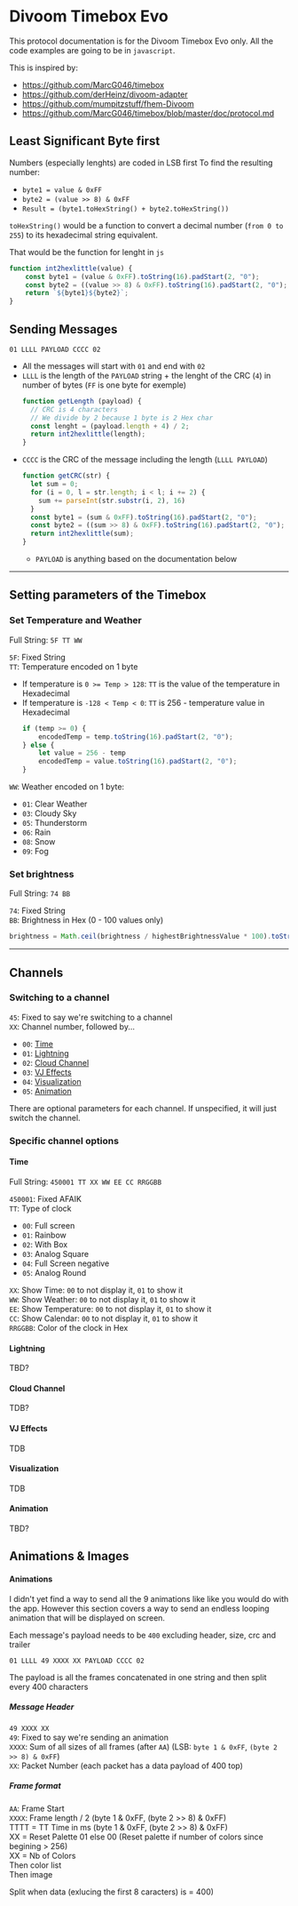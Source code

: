 
# Divoom Timebox Evo
This protocol documentation is for the Divoom Timebox Evo only.
All the code examples are going to be in `javascript`.

This is inspired by:
* https://github.com/MarcG046/timebox
* https://github.com/derHeinz/divoom-adapter
* https://github.com/mumpitzstuff/fhem-Divoom
* https://github.com/MarcG046/timebox/blob/master/doc/protocol.md

## Least Significant Byte first
Numbers (especially lenghts) are coded in LSB first
To find the resulting number:
* `byte1 = value & 0xFF`
* `byte2 = (value >> 8) & 0xFF`
* `Result = (byte1.toHexString() + byte2.toHexString())`

`toHexString()` would be a function to convert a decimal number (`from 0 to 255`) to its hexadecimal string equivalent.

That would be the function for lenght in `js`
```js
function int2hexlittle(value) {
    const byte1 = (value & 0xFF).toString(16).padStart(2, "0");
    const byte2 = ((value >> 8) & 0xFF).toString(16).padStart(2, "0");
    return `${byte1}${byte2}`;
}
```

## Sending Messages

`01 LLLL PAYLOAD CCCC 02`

* All the messages will start with `01` and end with `02`
* `LLLL` is the length of the `PAYLOAD` string + the lenght of the CRC (`4`) in number of bytes (`FF` is one byte for exemple)
  ```js
  function getLength (payload) {
    // CRC is 4 characters
    // We divide by 2 because 1 byte is 2 Hex char
    const lenght = (payload.length + 4) / 2;
    return int2hexlittle(length);
  }
  ```
* `CCCC` is the CRC of the message including the length (`LLLL PAYLOAD`)
  ```js
  function getCRC(str) {
    let sum = 0;
    for (i = 0, l = str.length; i < l; i += 2) {
      sum += parseInt(str.substr(i, 2), 16)
    }
    const byte1 = (sum & 0xFF).toString(16).padStart(2, "0");
    const byte2 = ((sum >> 8) & 0xFF).toString(16).padStart(2, "0");
    return int2hexlittle(sum);
  }
  ```
  * `PAYLOAD` is anything based on the documentation below

-----

## Setting parameters of the Timebox

### Set Temperature and Weather

Full String: `5F TT WW`

`5F`: Fixed String<br />
`TT`: Temperature encoded on 1 byte<br />
* If temperature is `0 >= Temp > 128`: `TT` is the value of the temperature in Hexadecimal
* If temperature is `-128 < Temp < 0`: `TT` is 256 - temperature value in Hexadecimal
  ```js
  if (temp >= 0) {
      encodedTemp = temp.toString(16).padStart(2, "0");
  } else {
      let value = 256 - temp
      encodedTemp = value.toString(16).padStart(2, "0");
  }
  ```
`WW`: Weather encoded on 1 byte:
* `01`: Clear Weather
* `03`: Cloudy Sky
* `05`: Thunderstorm
* `06`: Rain
* `08`: Snow
* `09`: Fog

### Set brightness

Full String: `74 BB`

`74`: Fixed String<br />
`BB`: Brightness in Hex (0 - 100 values only)<br />
```js
brightness = Math.ceil(brightness / highestBrightnessValue * 100).toString(16).padStart(2, "0")
```

----

## Channels

### Switching to a channel

`45`: Fixed to say we're switching to a channel<br />
`XX`: Channel number, followed by...

* `00`: [Time](#time)
* `01`: [Lightning](#lightning)
* `02`: [Cloud Channel](#cloud-channel)
* `03`: [VJ Effects](#vj-effects)
* `04`: [Visualization](#visualization)
* `05`: [Animation](#animation)

There are optional parameters for each channel. If unspecified, it will just switch the channel.

### Specific channel options

#### Time

Full String: `450001 TT XX WW EE CC RRGGBB`

`450001`: Fixed AFAIK<br />
`TT`: Type of clock
* `00`: Full screen
* `01`: Rainbow
* `02`: With Box
* `03`: Analog Square
* `04`: Full Screen negative
* `05`: Analog Round

`XX`: Show Time: `00` to not display it, `01` to show it<br />
`WW`: Show Weather: `00` to not display it, `01` to show it<br />
`EE`: Show Temperature: `00` to not display it, `01` to show it<br />
`CC`: Show Calendar: `00` to not display it, `01` to show it<br />
`RRGGBB`: Color of the clock in Hex<br />

#### Lightning

TBD?

#### Cloud Channel

TDB?

#### VJ Effects

TDB

#### Visualization

TDB

#### Animation

TBD?

## Animations & Images

#### Animations

I didn't yet find a way to send all the 9 animations like like you would do with the app. However this section covers a way to send an endless looping animation that will be displayed on screen.

Each message's payload needs to be `400` excluding header, size, crc and trailer
```
01 LLLL 49 XXXX XX PAYLOAD CCCC 02
```
The payload is all the frames concatenated in one string and then split every 400 characters

##### Message Header

`49 XXXX XX`<br />
`49`: Fixed to say we're sending an animation<br />
`XXXX`: Sum of all sizes of all frames (after `AA`) (LSB: `byte 1 & 0xFF`, `(byte 2 >> 8) & 0xFF`)<br />
`XX`: Packet Number (each packet has a data payload of 400 top)<br />

##### Frame format

`AA`: Frame Start<br />
`XXXX`: Frame length / 2 (byte 1 & 0xFF, (byte 2 >> 8) & 0xFF)<br />
TTTT = TT Time in ms (byte 1 & 0xFF, (byte 2 >> 8) & 0xFF)<br />
XX = Reset Palette 01 else 00 (Reset palette if number of colors since begining > 256)<br />
XX = Nb of Colors<br />
Then color list<br />
Then image<br />

Split when data (exlucing the first 8 caracters) is = 400)
